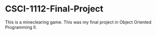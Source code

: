 # CSCI-1112-Final-Project
This is a mineclearing game. This was my final project in Object Oriented Programming II.
